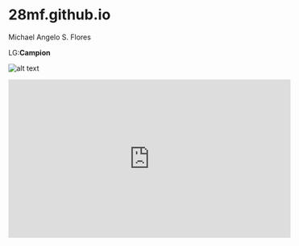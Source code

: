 # 28mf.github.io
Michael Angelo S. Flores

LG:**Campion**

![alt text](https://i.kym-cdn.com/entries/icons/facebook/000/031/003/cover3.jpg)

<iframe width="560" height="315" src="https://www.youtube.com/embed/j3FzkEoIQBw" title="YouTube video player" frameborder="0" allow="accelerometer; autoplay; clipboard-write; encrypted-media; gyroscope; picture-in-picture; web-share" allowfullscreen></iframe>
